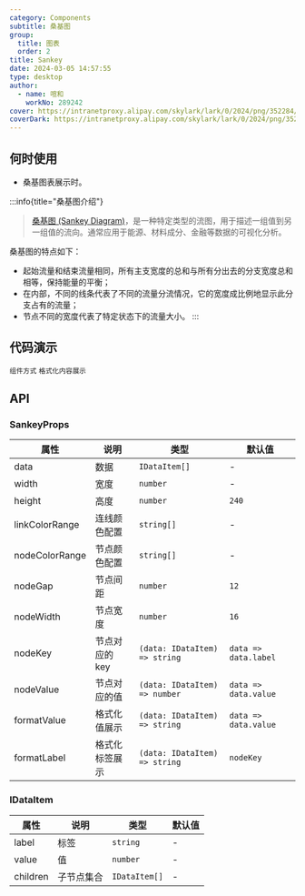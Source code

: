 ```yaml
---
category: Components
subtitle: 桑基图
group:
  title: 图表
  order: 2
title: Sankey
date: 2024-03-05 14:57:55
type: desktop
author:
  - name: 喧和
    workNo: 289242
cover: https://intranetproxy.alipay.com/skylark/lark/0/2024/png/352284/1709622301159-439264ab-5d9a-4eaa-a73e-f10e768ed7b9.png
coverDark: https://intranetproxy.alipay.com/skylark/lark/0/2024/png/352284/1709622301159-439264ab-5d9a-4eaa-a73e-f10e768ed7b9.png
---
```


## 何时使用

- 桑基图表展示时。

:::info{title="桑基图介绍"}

> [桑基图 (Sankey Diagram)](https://antv.vision/old-site/vis/doc/chart/details/sankey.html)，是一种特定类型的流图，用于描述一组值到另一组值的流向。通常应用于能源、材料成分、金融等数据的可视化分析。

桑基图的特点如下：

- 起始流量和结束流量相同，所有主支宽度的总和与所有分出去的分支宽度总和相等，保持能量的平衡；
- 在内部，不同的线条代表了不同的流量分流情况，它的宽度成比例地显示此分支占有的流量；
- 节点不同的宽度代表了特定状态下的流量大小。
  :::

## 代码演示

<code src="./demo/simple.tsx">组件方式</code>
<code src="./demo/format.tsx">格式化内容展示</code>

## API

### SankeyProps

| 属性           | 说明           | 类型                          | 默认值               |
| -------------- | -------------- | ----------------------------- | -------------------- |
| data           | 数据           | `IDataItem[]`                 | -                    |
| width          | 宽度           | `number`                      | -                    |
| height         | 高度           | `number`                      | `240`                |
| linkColorRange | 连线颜色配置   | `string[]`                    | -                    |
| nodeColorRange | 节点颜色配置   | `string[]`                    | -                    |
| nodeGap        | 节点间距       | `number`                      | `12`                 |
| nodeWidth      | 节点宽度       | `number`                      | `16`                 |
| nodeKey        | 节点对应的 key | `(data: IDataItem) => string` | `data => data.label` |
| nodeValue      | 节点对应的值   | `(data: IDataItem) => number` | `data => data.value` |
| formatValue    | 格式化值展示   | `(data: IDataItem) => string` | `data => data.value` |
| formatLabel    | 格式化标签展示 | `(data: IDataItem) => string` | `nodeKey`            |

### IDataItem

| 属性     | 说明       | 类型          | 默认值 |
| -------- | ---------- | ------------- | ------ |
| label    | 标签       | `string`      | -      |
| value    | 值         | `number`      | -      |
| children | 子节点集合 | `IDataItem[]` | -      |
